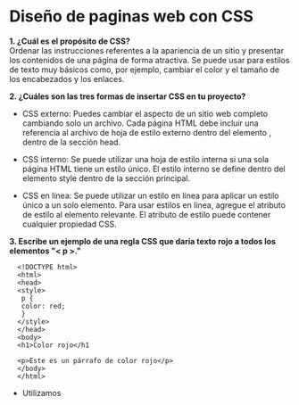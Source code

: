 # Diseño de paginas web con CSS
**1. ¿Cuál es el propósito de CSS?**  
      Ordenar las instrucciones referentes a la apariencia de un sitio y presentar los contenidos de una página de forma                  atractiva. 
      Se puede usar para estilos de texto muy básicos como, por ejemplo, cambiar el color y el tamaño de los                             encabezados y los enlaces.  
      
**2. ¿Cuáles son las tres formas de insertar CSS en tu proyecto?**  

* CSS externo:
                  Puedes cambiar el aspecto de un sitio web completo cambiando solo un archivo. Cada página HTML debe incluir una                       referencia al archivo de hoja de estilo externo dentro del elemento <link>, dentro de la sección head.  
                  
* CSS interno:
                  Se puede utilizar una hoja de estilo interna si una sola página HTML tiene un estilo único. El estilo interno se                      define dentro del elemento style  dentro de la sección principal.  
                  
* CSS en línea:
                  Se puede utilizar un estilo en línea para aplicar un estilo único a un solo elemento. Para usar estilos en línea,                     agregue el atributo de estilo al elemento relevante. El atributo de estilo puede contener cualquier propiedad CSS.    
                  
**3. Escribe un ejemplo de una regla CSS que daría texto rojo a todos los elementos "< p >."**  

      <!DOCTYPE html>
      <html>
      <head>
      <style>
       p {
       color: red;
       }
      </style>
      </head>
      <body>
      <h1>Color rojo</h1  
      
      <p>Este es un párrafo de color rojo</p>
      </body>
      </html>  
      
* Utilizamos <style> para darle    color rojo, al párrafo.  
      
      <style>
      P {
      color: red;
      }
      </style>
